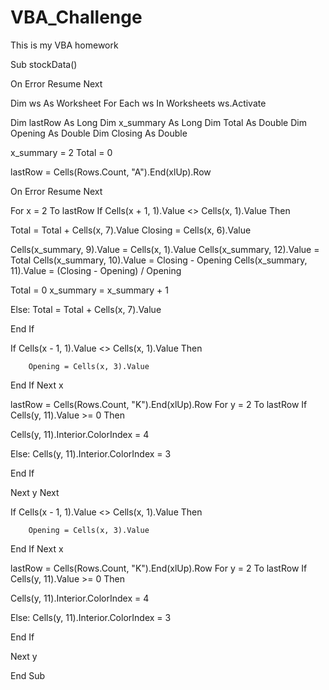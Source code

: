 # VBA_Challenge

This is my VBA homework

Sub stockData()

On Error Resume Next

Dim ws As Worksheet
For Each ws In Worksheets
ws.Activate

Dim lastRow As Long
Dim x_summary As Long
Dim Total As Double
Dim Opening As Double
Dim Closing As Double

x_summary = 2
Total = 0

lastRow = Cells(Rows.Count, "A").End(xlUp).Row

On Error Resume Next

For x = 2 To lastRow
If Cells(x + 1, 1).Value <> Cells(x, 1).Value Then

Total = Total + Cells(x, 7).Value
Closing = Cells(x, 6).Value

Cells(x_summary, 9).Value = Cells(x, 1).Value
Cells(x_summary, 12).Value = Total
Cells(x_summary, 10).Value = Closing - Opening
Cells(x_summary, 11).Value = (Closing - Opening) / Opening


Total = 0
x_summary = x_summary + 1

Else: Total = Total + Cells(x, 7).Value

End If


If Cells(x - 1, 1).Value <> Cells(x, 1).Value Then
    
        Opening = Cells(x, 3).Value

End If
Next x

lastRow = Cells(Rows.Count, "K").End(xlUp).Row
For y = 2 To lastRow
If Cells(y, 11).Value >= 0 Then

Cells(y, 11).Interior.ColorIndex = 4

Else: Cells(y, 11).Interior.ColorIndex = 3

End If

Next y
Next


If Cells(x - 1, 1).Value <> Cells(x, 1).Value Then
    
        Opening = Cells(x, 3).Value

End If
Next x

lastRow = Cells(Rows.Count, "K").End(xlUp).Row
For y = 2 To lastRow
If Cells(y, 11).Value >= 0 Then

Cells(y, 11).Interior.ColorIndex = 4

Else: Cells(y, 11).Interior.ColorIndex = 3

End If

Next y

End Sub


